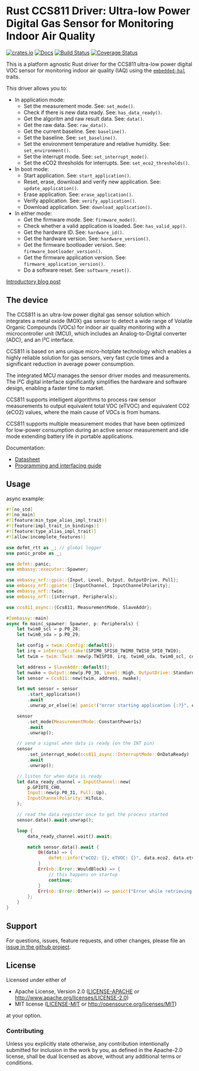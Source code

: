 # Rust CCS811 Driver: Ultra-low Power Digital Gas Sensor for Monitoring Indoor Air Quality

[![crates.io](https://img.shields.io/crates/v/embedded-ccs811.svg)](https://crates.io/crates/embedded-ccs811)
[![Docs](https://docs.rs/embedded-ccs811/badge.svg)](https://docs.rs/embedded-ccs811)
[![Build Status](https://github.com/eldruin/embedded-ccs811-rs/workflows/Build/badge.svg)](https://github.com/eldruin/embedded-ccs811-rs/actions?query=workflow%3ABuild)
[![Coverage Status](https://coveralls.io/repos/github/eldruin/embedded-ccs811-rs/badge.svg?branch=master)](https://coveralls.io/github/eldruin/embedded-ccs811-rs?branch=master)

This is a platform agnostic Rust driver for the CCS811 ultra-low power
digital VOC sensor for monitoring indoor air quality (IAQ) using
the [`embedded-hal`] traits.

This driver allows you to:
- In application mode:
    - Set the measurement mode. See: `set_mode()`.
    - Check if there is new data ready. See: `has_data_ready()`.
    - Get the algoritm and raw result data. See: `data()`.
    - Get the raw data. See: `raw_data()`.
    - Get the current baseline. See: `baseline()`.
    - Set the baseline. See: `set_baseline()`.
    - Set the environment temperature and relative humidity. See: `set_environment()`.
    - Set the interrupt mode. See: `set_interrupt_mode()`.
    - Set the eCO2 thresholds for interrupts. See: `set_eco2_thresholds()`.
- In boot mode:
    - Start application. See: `start_application()`.
    - Reset, erase, download and verify new application. See: `update_application()`.
    - Erase application. See: `erase_application()`.
    - Verify application. See: `verify_application()`.
    - Download application. See: `download_application()`.
- In either mode:
    - Get the firmware mode. See: `firmware_mode()`.
    - Check whether a valid application is loaded. See: `has_valid_app()`.
    - Get the hardware ID. See: `hardware_id()`.
    - Get the hardware version. See: `hardware_version()`.
    - Get the firmware bootloader version. See: `firmware_bootloader_version()`.
    - Get the firmware application version. See: `firmware_application_version()`.
    - Do a software reset. See: `software_reset()`.

[Introductory blog post](https://blog.eldruin.com/ccs811-indoor-air-quality-sensor-driver-in-rust)

## The device

The CCS811 is an ultra-low power digital gas sensor solution which
integrates a metal oxide (MOX) gas sensor to detect a wide range of
Volatile Organic Compounds (VOCs) for indoor air quality monitoring
with a microcontroller unit (MCU), which includes an Analog-to-Digital
converter (ADC), and an I²C interface.

CCS811 is based on ams unique micro-hotplate technology which enables a
highly reliable solution for gas sensors, very fast cycle times and a 
significant reduction in average power consumption.

The integrated MCU manages the sensor driver modes and measurements.
The I²C digital interface significantly simplifies the hardware and
software design, enabling a faster time to market.

CCS811 supports intelligent algorithms to process raw sensor measurements
to output equivalent total VOC (eTVOC) and equivalent CO2 (eCO2) values,
where the main cause of VOCs is from humans.

CCS811 supports multiple measurement modes that have been optimized for
low-power consumption during an active sensor measurement and idle mode
extending battery life in portable applications.

Documentation:
- [Datasheet](https://www.sciosense.com/wp-content/uploads/2020/01/CCS811-Datasheet.pdf)
- [Programming and interfacing guide](https://www.sciosense.com/wp-content/uploads/2020/01/CCS811-Application-Note-Programming-and-interfacing-guide.pdf)

## Usage

async example:

```rust
#![no_std]
#![no_main]
#![feature(min_type_alias_impl_trait)]
#![feature(impl_trait_in_bindings)]
#![feature(type_alias_impl_trait)]
#![allow(incomplete_features)]

use defmt_rtt as _; // global logger
use panic_probe as _;

use defmt::panic;
use embassy::executor::Spawner;

use embassy_nrf::gpio::{Input, Level, Output, OutputDrive, Pull};
use embassy_nrf::gpiote::{InputChannel, InputChannelPolarity};
use embassy_nrf::twim;
use embassy_nrf::{interrupt, Peripherals};

use ccs811_async::{Ccs811, MeasurementMode, SlaveAddr};

#[embassy::main]
async fn main(_spawner: Spawner, p: Peripherals) {
    let twim0_scl = p.P0_28;
    let twim0_sda = p.P0_29;

    let config = twim::Config::default();
    let irq = interrupt::take!(SPIM0_SPIS0_TWIM0_TWIS0_SPI0_TWI0);
    let twim = twim::Twim::new(p.TWISPI0, irq, twim0_sda, twim0_scl, config);

    let address = SlaveAddr::default();
    let nwake = Output::new(p.P0_30, Level::High, OutputDrive::Standard);
    let sensor = Ccs811::new(twim, address, nwake);

    let mut sensor = sensor
        .start_application()
        .await
        .unwrap_or_else(|e| panic!("error starting application {:?}", e.error));

    sensor
        .set_mode(MeasurementMode::ConstantPower1s)
        .await
        .unwrap();

    // send a signal when data is ready (on the INT pin)
    sensor
        .set_interrupt_mode(ccs811_async::InterruptMode::OnDataReady)
        .await
        .unwrap();

    // listen for when data is ready
    let data_ready_channel = InputChannel::new(
        p.GPIOTE_CH0,
        Input::new(p.P0_31, Pull::Up),
        InputChannelPolarity::HiToLo,
    );

    // read the data register once to get the process started
    sensor.data().await.unwrap();

    loop {
        data_ready_channel.wait().await;

        match sensor.data().await {
            Ok(data) => {
                defmt::info!("eCO2: {}, eTVOC: {}", data.eco2, data.etvoc);
            }
            Err(nb::Error::WouldBlock) => { 
                // this happens on startup
                continue;
            }
            Err(nb::Error::Other(e)) => panic!("Error while retrieving data {:?}", e),
        };
    }
}
```

## Support

For questions, issues, feature requests, and other changes, please file an
[issue in the github project](https://github.com/eldruin/embedded-ccs811-rs/issues).

## License

Licensed under either of

 * Apache License, Version 2.0 ([LICENSE-APACHE](LICENSE-APACHE) or
   http://www.apache.org/licenses/LICENSE-2.0)
 * MIT license ([LICENSE-MIT](LICENSE-MIT) or
   http://opensource.org/licenses/MIT)

at your option.

### Contributing

Unless you explicitly state otherwise, any contribution intentionally submitted
for inclusion in the work by you, as defined in the Apache-2.0 license, shall
be dual licensed as above, without any additional terms or conditions.

[`embedded-hal`]: https://github.com/rust-embedded/embedded-hal
